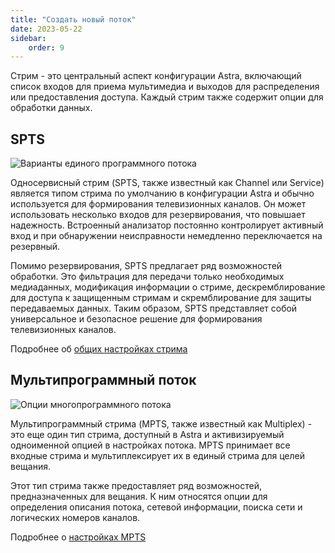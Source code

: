 ```yaml
---
title: "Создать новый поток"
date: 2023-05-22
sidebar:
    order: 9
---
```


Стрим - это центральный аспект конфигурации Astra, включающий список входов для приема мультимедиа и выходов для распределения или предоставления доступа. Каждый стрим также содержит опции для обработки данных.

## SPTS[](/ru/astra/admin-guide/stream/create#single-program-stream)

![Варианты единого программного потока](https://cdn.cesbo.com/help/astra/admin-guide/stream/create/spts.png)

Односервисный стрим (SPTS, также известный как Channel или Service) является типом стрима по умолчанию в конфигурации Astra и обычно используется для формирования телевизионных каналов. Он может использовать несколько входов для резервирования, что повышает надежность. Встроенный анализатор постоянно контролирует активный вход и при обнаружении неисправности немедленно переключается на резервный.

Помимо резервирования, SPTS предлагает ряд возможностей обработки. Это фильтрация для передачи только необходимых медиаданных, модификация информации о стриме, дескремблирование для доступа к защищенным стримам и скремблирование для защиты передаваемых данных. Таким образом, SPTS представляет собой универсальное и безопасное решение для формирования телевизионных каналов.

Подробнее об [общих настройках стрима](/ru/astra/admin-guide/stream/general)

## Мультипрограммный поток[](/ru/astra/admin-guide/stream/create#multi-program-stream)

![Опции многопрограммного потока](https://cdn.cesbo.com/help/astra/admin-guide/stream/create/mpts.png)

Мультипрограммный стрима (MPTS, также известный как Multiplex) - это еще один тип стрима, доступный в Astra и активизируемый одноименной опцией в настройках потока. MPTS принимает все входные стрима и мультиплексирует их в единый стрима для целей вещания.

Этот тип стрима также предоставляет ряд возможностей, предназначенных для вещания. К ним относятся опции для определения описания потока, сетевой информации, поиска сети и логических номеров каналов.

Подробнее о [настройках MPTS](/ru/astra/delivery/broadcasting/mpts-settings)
